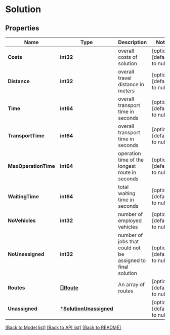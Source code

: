 # Solution

## Properties
Name | Type | Description | Notes
------------ | ------------- | ------------- | -------------
**Costs** | **int32** | overall costs of solution | [optional] [default to null]
**Distance** | **int32** | overall travel distance in meters | [optional] [default to null]
**Time** | **int64** | overall transport time in seconds | [optional] [default to null]
**TransportTime** | **int64** | overall transport time in seconds | [optional] [default to null]
**MaxOperationTime** | **int64** | operation time of the longest route in seconds | [optional] [default to null]
**WaitingTime** | **int64** | total waiting time in seconds | [optional] [default to null]
**NoVehicles** | **int32** | number of employed vehicles | [optional] [default to null]
**NoUnassigned** | **int32** | number of jobs that could not be assigned to final solution | [optional] [default to null]
**Routes** | [**[]Route**](Route.md) | An array of routes | [optional] [default to null]
**Unassigned** | [***SolutionUnassigned**](Solution_unassigned.md) |  | [optional] [default to null]

[[Back to Model list]](../README.md#documentation-for-models) [[Back to API list]](../README.md#documentation-for-api-endpoints) [[Back to README]](../README.md)


